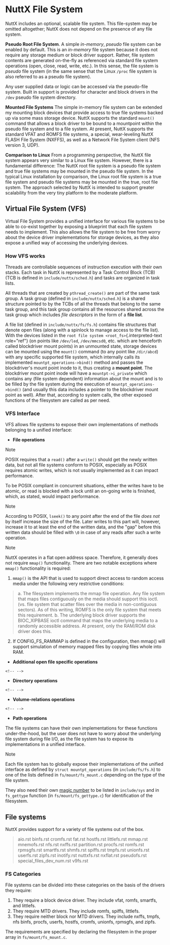 NuttX File System
=================

NuttX includes an optional, scalable file system. This file-system may
be omitted altogether; NuttX does not depend on the presence of any file
system.

**Pseudo Root File System**. A simple *in-memory*, *pseudo* file system
can be enabled by default. This is an *in-memory* file system because it
does not require any storage medium or block driver support. Rather,
file system contents are generated on-the-fly as referenced via standard
file system operations (open, close, read, write, etc.). In this sense,
the file system is *pseudo* file system (in the same sense that the
Linux `/proc` file system is also referred to as a pseudo file system).

Any user supplied data or logic can be accessed via the pseudo-file
system. Built in support is provided for character and block drivers in
the `/dev` pseudo file system directory.

**Mounted File Systems** The simple in-memory file system can be
extended my mounting block devices that provide access to true file
systems backed up via some mass storage device. NuttX supports the
standard `mount()` command that allows a block driver to be bound to a
mountpoint within the pseudo file system and to a file system. At
present, NuttX supports the standard VFAT and ROMFS file systems, a
special, wear-leveling NuttX FLASH File System (NXFFS), as well as a
Network File System client (NFS version 3, UDP).

**Comparison to Linux** From a programming perspective, the NuttX file
system appears very similar to a Linux file system. However, there is a
fundamental difference: The NuttX root file system is a pseudo file
system and true file systems may be mounted in the pseudo file system.
In the typical Linux installation by comparison, the Linux root file
system is a true file system and pseudo file systems may be mounted in
the true, root file system. The approach selected by NuttX is intended
to support greater scalability from the very tiny platform to the
moderate platform.

Virtual File System (VFS)
-------------------------

Virtual File System provides a unified interface for various file
systems to be able to co-exist together by exposing a blueprint that
each file system needs to implement. This also allows the file system to
be free from worry about the device driver implementations for storage
devices, as they also expose a unified way of accessing the underlying
devices.

### How VFS works

Threads are controllable sequences of instruction execution with their
own stacks. Each task in NuttX is represented by a Task Control Block
(TCB) (TCB is defined in `include/nuttx/sched.h`) and tasks are
organized in task lists.

All threads that are created by `pthread_create()` are part of the same
task group. A task group (defined in `include/nuttx/sched.h`) is a
shared structure pointed to by the TCBs of all the threads that belong
to the same task group, and this task group contains all the resources
shared across the task group which includes *file descriptors* in the
form of a **file list**.

A file list (defined in `include/nuttx/fs/fs.h`) contains file
structures that denote open files (along with a spinlock to manage
access to the file list). With the devices listed in the
`root file system <root_fs>`{.interpreted-text role="ref"} (on points
like `/dev/led`, `/dev/mmcsd0`, etc. which are henceforth called
blockdriver mount points) in an unmounted state, storage devices can be
mounted using the `mount()` command (to any point like `/dir/abcd`) with
any specific supported file system, which internally calls its
implemented `mountpt_operations->bind()` method and passes the
blockdriver\'s mount point inode to it, thus creating a **mount point**.
The blockdriver mount point inode will have a `mountpt->i_private` which
contains any (file system dependent) information about the mount and is
to be filled by the file system during the execution of
`mountpt_operations->bind()` (and usually this data includes a pointer
to the blockdriver mount point as well). After that, according to system
calls, the other exposed functions of the filesystem are called as per
need.

### VFS Interface

VFS allows file systems to expose their own implementations of methods
belonging to a unified interface:

-   **File operations**

Note

POSIX requires that a `read()` after a `write()` should get the newly
written data, but not all file systems conform to POSIX, especially as
POSIX requires atomic writes, which is not usually implemented as it can
impact performance.

To be POSIX compliant in concurrent situations, either the writes have
to be atomic, or read is blocked with a lock until an on-going write is
finished, which, as stated, would impact performance.

Note

According to POSIX, `lseek()` to any point after the end of the file
*does not* by itself increase the size of the file. Later writes to this
part will, however, increase it to at least the end of the written data,
and the \"gap\" before this written data should be filled with `\0` in
case of any reads after such a write operation.

Note

NuttX operates in a flat open address space. Therefore, it generally
does not require `mmap()` functionality. There are two notable
exceptions where `mmap()` functionality is required:

1.  `mmap()` is the API that is used to support direct access to random
    access media under the following very restrictive conditions:

> a.  The filesystem implements the mmap file operation. Any file system
>     that maps files contiguously on the media should support this
>     ioctl. (vs. file system that scatter files over the media in
>     non-contiguous sectors). As of this writing, ROMFS is the only
>     file system that meets this requirement.
> b.  The underlying block driver supports the BIOC\_XIPBASE ioctl
>     command that maps the underlying media to a randomly accessible
>     address. At present, only the RAM/ROM disk driver does this.

2.  If CONFIG\_FS\_RAMMAP is defined in the configuration, then mmap()
    will support simulation of memory mapped files by copying files
    whole into RAM.

-   **Additional open file specific operations**

```{=html}
<!-- -->
```
-   **Directory operations**

```{=html}
<!-- -->
```
-   **Volume-relations operations**

```{=html}
<!-- -->
```
-   **Path operations**

The file systems can have their own implementations for these functions
under-the-hood, but the user does not have to worry about the underlying
file system during file I/O, as the file system has to expose its
implementations in a unified interface.

Note

Each file system has to globally expose their implementations of the
unified interface as defined by `struct mountpt_operations` (in
`include/fs/fs.h`) to one of the lists defined in `fs/mount/fs_mount.c`
depending on the type of the file system.

They also need their own [magic
number](https://en.wikipedia.org/wiki/Magic_number_(programming)) to be
listed in `include/sys` and in `fs_gettype` function (in
`fs/mount/fs_gettype.c`) for identification of the filesystem.

File systems
------------

NuttX provides support for a variety of file systems out of the box.

> aio.rst binfs.rst cromfs.rst fat.rst hostfs.rst littlefs.rst mmap.rst
> mnemofs.rst nfs.rst nxffs.rst partition.rst procfs.rst romfs.rst
> rpmsgfs.rst smartfs.rst shmfs.rst spiffs.rst tmpfs.rst unionfs.rst
> userfs.rst zipfs.rst inotify.rst nuttxfs.rst nxflat.rst pseudofs.rst
> special\_files\_dev\_num.rst v9fs.rst

### FS Categories

File systems can be divided into these categories on the basis of the
drivers they require:

1.  They require a block device driver. They include vfat, romfs,
    smartfs, and littlefs.
2.  They require MTD drivers. They include romfs, spiffs, littlefs.
3.  They require neither block nor MTD drivers. They include nxffs,
    tmpfs, nfs binfs, procfs, userfs, hostfs, cromfs, unionfs, rpmsgfs,
    and zipfs.

The requirements are specified by declaring the filesystem in the proper
array in `fs/mount/fs_mount.c`.

